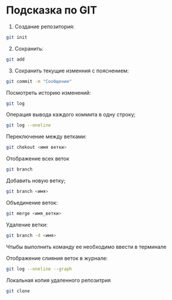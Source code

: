 # Подсказка по GIT

1. Создание репозитория:
```sh
git init
```

2. Сохранить:
```sh
git add
```

3. Сохранить текущие изменния с пояснением:
```sh
git commit -m "Сообщение"
```

Посмотреть историю изменений:
```sh
git log
```

Операция вывода каждого коммита в одну строку;
```sh
git log --oneline
```

Переключение между ветками:
```sh
git chekout <имя ветки>

```

Отображение всех веток
```sh
git branch
```

Добавить новую ветку;
```sh
git branch <имя>
```

Объединение веток:

```sh
git merge <имя_ветки>
```

Удаление ветки:
```sh 
git branch -d <имя>
```

Чтыбы выполнить команду ее необходимо ввести в терминале


Отображение слияния веток в журнале:
```sh
git log --oneline --graph  
```

Локальная копия удаленного репозитрия
```sh
git clone
```




